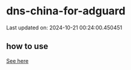 # dns-china-for-adguard

Last updated on: 2024-10-21 00:24:00.450451

## how to use

[See here](https://github.com/AdguardTeam/AdGuardHome/wiki/Configuration#upstreams-from-file)